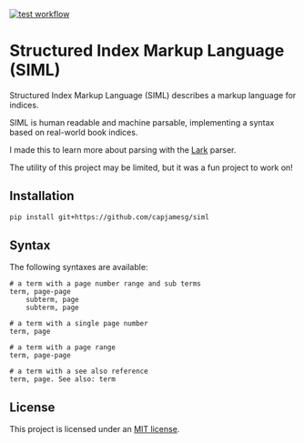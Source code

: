[![test workflow](https://github.com/capjamesg/siml/actions/workflows/tests.yml/badge.svg)](https://github.com/capjamesg/siml/actions/workflows/tests.yml)

# Structured Index Markup Language (SIML)

Structured Index Markup Language (SIML) describes a markup language for indices.

SIML is human readable and machine parsable, implementing a syntax based on real-world book indices.

I made this to learn more about parsing with the [Lark](https://github.com/lark-parser/lark) parser.

The utility of this project may be limited, but it was a fun project to work on!

## Installation

```bash
pip install git+https://github.com/capjamesg/siml
```

## Syntax

The following syntaxes are available:

```
# a term with a page number range and sub terms
term, page-page
    subterm, page
    subterm, page

# a term with a single page number
term, page

# a term with a page range
term, page-page

# a term with a see also reference
term, page. See also: term
```

## License

This project is licensed under an [MIT license](LICENSE).